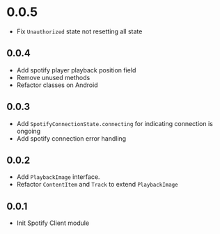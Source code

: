 # 0.0.5
* Fix `Unauthorized` state not resetting all state

## 0.0.4
* Add spotify player playback position field
* Remove unused methods
* Refactor classes on Android

## 0.0.3
* Add `SpotifyConnectionState.connecting` for indicating connection is ongoing
* Add spotify connection error handling

## 0.0.2
* Add `PlaybackImage` interface.
* Refactor `ContentItem` and `Track` to extend `PlaybackImage`

## 0.0.1

* Init Spotify Client module
